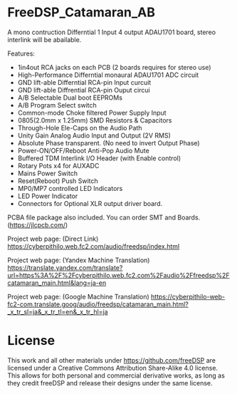 # FreeDSP_Catamaran_AB
A mono contruction Differntial 1 Input 4 output ADAU1701 board, stereo interlink will be abailable.

Features:

- 1in4out RCA jacks on each PCB (2 boards requires for stereo use)
- High-Performance Differntial monaural ADAU1701 ADC circuit
- GND lift-able Differntial RCA-pin Input curcuit
- GND lift-able Diffrential RCA-pin Ouput circui
- A/B Selectable Dual boot EEPROMs
- A/B Program Select switch
- Common-mode Choke filtered Power Supply Input
- 0805(2.0mm x 1.25mm) SMD Resistors & Capacitors
- Through-Hole Ele-Caps on the Audio Path
- Unity Gain Analog Audio Input and Output (2V RMS)
- Absolute Phase transparent. (No need to invert Output Phase)
- Power-ON/OFF/Reboot Anti-Pop Audio Mute
- Buffered TDM Interlink I/O Header (with Enable control)
- Rotary Pots x4 for AUXADC
- Mains Power Switch
- Reset(Reboot) Push Switch
- MP0/MP7 controlled LED Indicators
- LED Power Indicator
- Connectors for Optional XLR output driver board.

PCBA file package also included. You can order SMT and Boards. (https://jlcpcb.com/) 

Project web page: (Direct Link) https://cyberpithilo.web.fc2.com/audio/freedsp/index.html

Project web page: (Yandex Machine Translation) https://translate.yandex.com/translate?url=https%3A%2F%2Fcyberpithilo.web.fc2.com%2Faudio%2Ffreedsp%2Fcatamaran_main.html&lang=ja-en

Project web page: (Google Machine Translation) https://cyberpithilo-web-fc2-com.translate.goog/audio/freedsp/catamaran_main.html?_x_tr_sl=ja&_x_tr_tl=en&_x_tr_hl=ja

# License
This work and all other materials under https://github.com/freeDSP are licensed under a Creative Commons Attribution Share-Alike 4.0 license. This allows for both personal and commercial derivative works, as long as they credit freeDSP and release their designs under the same license.

